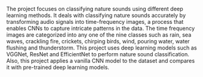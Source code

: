 The project focuses on classifying nature sounds using different deep learning methods. It deals with classifying nature sounds accurately by transforming audio signals into time-frequency images, a process that enables CNNs to capture intricate patterns in the data. The time frequency images are categorized into any one of the nine classes such as rain, sea waves, crackling fire, crickets, chirping birds, wind, pouring water, water flushing and thunderstorm. This project uses deep learning models such as VGGNet, ResNet and EfficientNet to perform nature sound classification. Also, this project applies a vanilla CNN model to the dataset and compares it with pre-trained deep learning models. 
